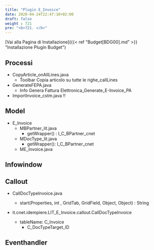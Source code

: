 ```yaml
---
title: "Plugin E_Invoice"
date: 2020-04-24T22:47:10+02:00
draft: false
weight : 721
pre: "<b>721. </b>"
---
```


[Vai alla Pagina di Installazione]({{< ref "Budget[BDG00].md" >}} "Installazione Plugin Budget")

## Processi
- CopyArticle_onAllLines.java
    - Toolbar Copia articolo su tutte le righe_callLines
- GenerateFEPA.java
    - Info Genera Fattura Elettronica_Generate_E-Invoice_PA
- ImportInvoice_cstm.java !!

## Model
- E_Invoice
    - MBPartner_lit.java
        - getWrapper() : I_C_BPartner_cnet
    - MDocType_lit.java
        - getWrapper(): I_C_BPartner_cnet
    - ME_Invoice.java        
        
## Infowindow


## Callout
- CallDocTypeInvoice.java
    - start(Properties, int , GridTab, GridField, Object, Object) : String
    
- it.cnet.idempiere.LIT_E_Invoice.callout.CallDocTypeInvoice
    - tableName: C_Invoice
        - C_DocTypeTarget_ID

## Eventhandler

    
    
    
